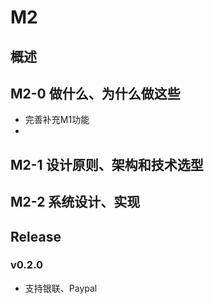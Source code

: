 # M2

## 概述

## M2-0 做什么、为什么做这些
- 完善补充M1功能
- 

## M2-1 设计原则、架构和技术选型

## M2-2 系统设计、实现


## Release
### v0.2.0
- 支持银联、Paypal
